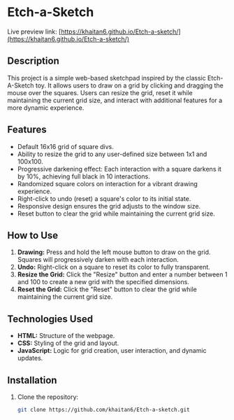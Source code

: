# Etch-a-Sketch

Live preview link: [https://khaitan6.github.io/Etch-a-sketch/](https://khaitan6.github.io/Etch-a-sketch/)

## Description

This project is a simple web-based sketchpad inspired by the classic Etch-A-Sketch toy. It allows users to draw on a grid by clicking and dragging the mouse over the squares. Users can resize the grid, reset it while maintaining the current grid size, and interact with additional features for a more dynamic experience.

## Features

- Default 16x16 grid of square divs.
- Ability to resize the grid to any user-defined size between 1x1 and 100x100.
- Progressive darkening effect: Each interaction with a square darkens it by 10%, achieving full black in 10 interactions.
- Randomized square colors on interaction for a vibrant drawing experience.
- Right-click to undo (reset) a square's color to its initial state.
- Responsive design ensures the grid adjusts to the window size.
- Reset button to clear the grid while maintaining the current grid size.

## How to Use

1. **Drawing:** Press and hold the left mouse button to draw on the grid. Squares will progressively darken with each interaction.
2. **Undo:** Right-click on a square to reset its color to fully transparent.
3. **Resize the Grid:** Click the "Resize" button and enter a number between 1 and 100 to create a new grid with the specified dimensions.
4. **Reset the Grid:** Click the "Reset" button to clear the grid while maintaining the current grid size.

## Technologies Used

- **HTML:** Structure of the webpage.
- **CSS:** Styling of the grid and layout.
- **JavaScript:** Logic for grid creation, user interaction, and dynamic updates.

## Installation

1. Clone the repository:
   ```bash
   git clone https://github.com/khaitan6/Etch-a-sketch.git
